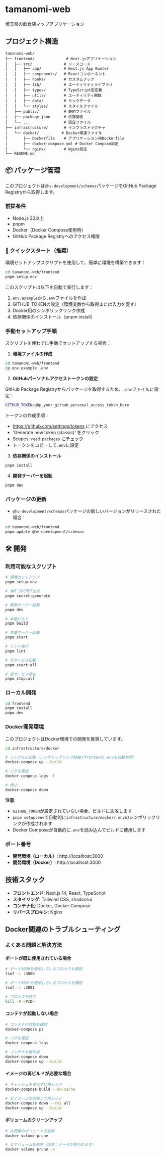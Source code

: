 # tamanomi-web

埼玉県の飲食店マップアプリケーション

## プロジェクト構造

```
tamanomi-web/
├── frontend/              # Next.jsアプリケーション
│   ├── src/              # ソースコード
│   │   ├── app/          # Next.js App Router
│   │   ├── components/   # Reactコンポーネント
│   │   ├── hooks/        # カスタムフック
│   │   ├── lib/          # ユーティリティライブラリ
│   │   ├── types/        # TypeScript型定義
│   │   ├── utils/        # ユーティリティ関数
│   │   ├── data/         # モックデータ
│   │   └── styles/       # スタイルファイル
│   ├── public/           # 静的ファイル
│   ├── package.json      # 依存関係
│   └── ...               # 設定ファイル
├── infrastructure/       # インフラストラクチャ
│   └── docker/          # Docker関連ファイル
│       ├── Dockerfile    # アプリケーション用Dockerfile
│       ├── docker-compose.yml # Docker Compose設定
│       └── nginx/        # Nginx設定
└── README.md
```

## 📦 パッケージ管理

このプロジェクトは`@hv-development/schemas`パッケージをGitHub Package Registryから取得します。

### 前提条件

- Node.js 22以上
- pnpm
- Docker（Docker Compose使用時）
- GitHub Package Registryへのアクセス権限

### 🚀 クイックスタート（推奨）

環境セットアップスクリプトを使用して、簡単に環境を構築できます：

```bash
cd tamanomi-web/frontend
pnpm setup:env
```

このスクリプトは以下を自動で実行します：
1. `env.example`から`.env`ファイルを作成
2. GITHUB_TOKENの設定（環境変数から取得または入力を促す）
3. Docker用のシンボリックリンク作成
4. 依存関係のインストール（pnpm install）

### 手動セットアップ手順

スクリプトを使わずに手動でセットアップする場合：

1. **環境ファイルの作成**

```bash
cd tamanomi-web/frontend
cp env.example .env
```

2. **GitHubパーソナルアクセストークンの設定**

GitHub Package Registryからパッケージを取得するため、`.env`ファイルに設定：

```bash
GITHUB_TOKEN=ghp_your_github_personal_access_token_here
```

トークンの作成手順：
- https://github.com/settings/tokens にアクセス
- 'Generate new token (classic)' をクリック
- Scopes: `read:packages` にチェック
- トークンをコピーして`.env`に設定

3. **依存関係のインストール**

```bash
pnpm install
```

4. **開発サーバーを起動**

```bash
pnpm dev
```

### パッケージの更新

- `@hv-development/schemas`パッケージの新しいバージョンがリリースされた場合：

```bash
cd tamanomi-web/frontend
pnpm update @hv-development/schemas
```

## 🛠️ 開発

### 利用可能なスクリプト

```bash
# 環境セットアップ
pnpm setup:env

# JWT_SECRET生成
pnpm secret:generate

# 開発サーバー起動
pnpm dev

# 本番ビルド
pnpm build

# 本番サーバー起動
pnpm start

# リント実行
pnpm lint

# 全サービス起動
pnpm start:all

# 全サービス停止
pnpm stop:all
```

### ローカル開発
```bash
cd frontend
pnpm install
pnpm dev
```

### Docker開発環境

このプロジェクトはDocker環境での開発を推奨しています。

```bash
cd infrastructure/docker

# シンプルに起動（シンボリックリンク経由でfrontend/.envを自動参照）
docker-compose up --build

# ログを確認
docker-compose logs -f

# 停止
docker-compose down
```

**注意**: 
- `GITHUB_TOKEN`が設定されていない場合、ビルドに失敗します
- `pnpm setup:env`で自動的に`infrastructure/docker/.env`のシンボリックリンクが作成されます
- Docker Composeが自動的に`.env`を読み込んでビルドに使用します

### ポート番号
- **開発環境（ローカル）**: http://localhost:3000
- **開発環境（Docker）**: http://localhost:3000

## 技術スタック

- **フロントエンド**: Next.js 14, React, TypeScript
- **スタイリング**: Tailwind CSS, shadcn/ui
- **コンテナ化**: Docker, Docker Compose
- **リバースプロキシ**: Nginx

## Docker関連のトラブルシューティング

### よくある問題と解決方法

#### ポートが既に使用されている場合
```bash
# ポート3000を使用しているプロセスを確認
lsof -i :3000

# ポート3001を使用しているプロセスを確認
lsof -i :3001

# プロセスを終了
kill -9 <PID>
```

#### コンテナが起動しない場合
```bash
# コンテナの状態を確認
docker-compose ps

# ログを確認
docker-compose logs

# コンテナを再作成
docker-compose down
docker-compose up --build
```

#### イメージの再ビルドが必要な場合
```bash
# キャッシュを使わずに再ビルド
docker-compose build --no-cache

# 全イメージを削除して再ビルド
docker-compose down --rmi all
docker-compose up --build
```

#### ボリュームのクリーンアップ
```bash
# 未使用のボリュームを削除
docker volume prune

# 全ボリュームを削除（注意：データが失われます）
docker volume prune -a
```

